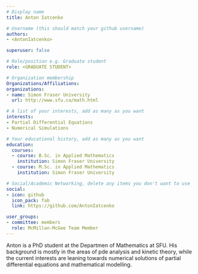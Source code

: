 ```yaml
---
# Display name
title: Anton Iatcenko

# Username (this should match your github username)
authors:
- <AntonIatcenko>

superuser: false

# Role/position e.g. Graduate student
role: <GRADUATE STUDENT>

# Organization membership
Organizations/Affiliations:
organizations:
- name: Simon Fraser University 
  url: http://www.sfu.ca/math.html

# A list of your interests, add as many as you want
interests:
- Partial Differential Equations
- Numerical Simulations

# Your educational history, add as many as you want
education:
  courses:
  - course: B.Sc. in Applied Mathematics
    institution: Simon Fraser University 
  - course: M.Sc. in Applied Mathematics
    institution: Simon Fraser University 

# Social/Academic Networking, delete any items you don't want to use
social:
- icon: github
  icon_pack: fab
  link: https://github.com/AntonIatcenko

user_groups:
- committee: members
  role: McMillan-McGee Team Member
---
```

Anton is a PhD student at the Departmen of Mathematics at SFU. His background is mostly in the areas of pde analysis and kinetic theory, while the current 
interests are leaning towards numerical solutions of partial differential equations and mathematical modelling. 

